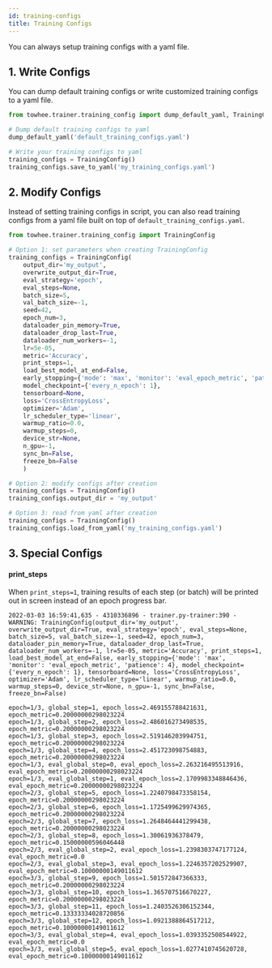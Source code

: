 ```yaml
---
id: training-configs
title: Training Configs
---
```


You can always setup training configs with a yaml file.

## 1. Write Configs

You can dump default training configs or write customized training configs to a yaml file.
```python
from towhee.trainer.training_config import dump_default_yaml, TrainingConfig

# Dump default training configs to yaml
dump_default_yaml('default_training_configs.yaml')

# Write your training configs to yaml
training_configs = TrainingConfig()
training_configs.save_to_yaml('my_training_configs.yaml')
```

## 2. Modify Configs

Instead of setting training configs in script, you can also read training configs from a yaml file built on top of `default_training_configs.yaml`.
```python
from towhee.trainer.training_config import TrainingConfig

# Option 1: set parameters when creating TrainingConfig
training_configs = TrainingConfig(
    output_dir='my_output',
    overwrite_output_dir=True,
    eval_strategy='epoch',
    eval_steps=None,
    batch_size=5,
    val_batch_size=-1,
    seed=42,
    epoch_num=3,
    dataloader_pin_memory=True,
    dataloader_drop_last=True,
    dataloader_num_workers=-1,
    lr=5e-05,
    metric='Accuracy',
    print_steps=1,
    load_best_model_at_end=False,
    early_stopping={'mode': 'max', 'monitor': 'eval_epoch_metric', 'patience': 4},
    model_checkpoint={'every_n_epoch': 1},
    tensorboard=None,
    loss='CrossEntropyLoss',
    optimizer='Adam',
    lr_scheduler_type='linear',
    warmup_ratio=0.0,
    warmup_steps=0,
    device_str=None,
    n_gpu=-1,
    sync_bn=False,
    freeze_bn=False
    )

# Option 2: modify configs after creation
training_configs = TrainingConfig()
training_configs.output_dir = 'my_output'

# Option 3: read from yaml after creation
training_configs = TrainingConfig()
training_configs.load_from_yaml('my_training_configs.yaml')
```

## 3. Special Configs


#### print_steps
When `print_steps=1`, training results of each step (or batch) will be printed out in screen instead of an epoch progress bar.
    
    2022-03-03 16:59:41,635 - 4310336896 - trainer.py-trainer:390 - WARNING: TrainingConfig(output_dir='my_output', overwrite_output_dir=True, eval_strategy='epoch', eval_steps=None, batch_size=5, val_batch_size=-1, seed=42, epoch_num=3, dataloader_pin_memory=True, dataloader_drop_last=True, dataloader_num_workers=-1, lr=5e-05, metric='Accuracy', print_steps=1, load_best_model_at_end=False, early_stopping={'mode': 'max', 'monitor': 'eval_epoch_metric', 'patience': 4}, model_checkpoint={'every_n_epoch': 1}, tensorboard=None, loss='CrossEntropyLoss', optimizer='Adam', lr_scheduler_type='linear', warmup_ratio=0.0, warmup_steps=0, device_str=None, n_gpu=-1, sync_bn=False, freeze_bn=False)
    
    epoch=1/3, global_step=1, epoch_loss=2.469155788421631, epoch_metric=0.20000000298023224
    epoch=1/3, global_step=2, epoch_loss=2.486016273498535, epoch_metric=0.20000000298023224
    epoch=1/3, global_step=3, epoch_loss=2.519146203994751, epoch_metric=0.20000000298023224
    epoch=1/3, global_step=4, epoch_loss=2.451723098754883, epoch_metric=0.20000000298023224
    epoch=1/3, eval_global_step=0, eval_epoch_loss=2.263216495513916, eval_epoch_metric=0.20000000298023224
    epoch=1/3, eval_global_step=1, eval_epoch_loss=2.1709983348846436, eval_epoch_metric=0.20000000298023224
    epoch=2/3, global_step=5, epoch_loss=1.2240798473358154, epoch_metric=0.20000000298023224
    epoch=2/3, global_step=6, epoch_loss=1.1725499629974365, epoch_metric=0.20000000298023224
    epoch=2/3, global_step=7, epoch_loss=1.2648464441299438, epoch_metric=0.20000000298023224
    epoch=2/3, global_step=8, epoch_loss=1.30061936378479, epoch_metric=0.15000000596046448
    epoch=2/3, eval_global_step=2, eval_epoch_loss=1.2398303747177124, eval_epoch_metric=0.0
    epoch=2/3, eval_global_step=3, eval_epoch_loss=1.2246357202529907, eval_epoch_metric=0.10000000149011612
    epoch=3/3, global_step=9, epoch_loss=1.501572847366333, epoch_metric=0.20000000298023224
    epoch=3/3, global_step=10, epoch_loss=1.365707516670227, epoch_metric=0.20000000298023224
    epoch=3/3, global_step=11, epoch_loss=1.2403526306152344, epoch_metric=0.13333334028720856
    epoch=3/3, global_step=12, epoch_loss=1.0921388864517212, epoch_metric=0.10000000149011612
    epoch=3/3, eval_global_step=4, eval_epoch_loss=1.0393352508544922, eval_epoch_metric=0.0
    epoch=3/3, eval_global_step=5, eval_epoch_loss=1.0277410745620728, eval_epoch_metric=0.10000000149011612
